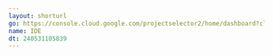 ```yaml
---
layout: shorturl
go: https://console.cloud.google.com/projectselector2/home/dashboard?cloudshell=true
name: IDE
dt: 240531105839
---
```

